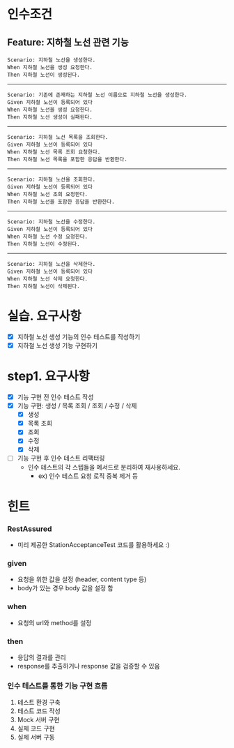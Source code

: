 # 인수조건
## Feature: 지하철 노선 관련 기능
    Scenario: 지하철 노선을 생성한다.
    When 지하철 노선을 생성 요청한다.
    Then 지하철 노선이 생성된다.
<hr/>
    
    Scenario: 기존에 존재하는 지하철 노선 이름으로 지하철 노선을 생성한다.
    Given 지하철 노선이 등록되어 있다
    When 지하철 노선을 생성 요청한다.
    Then 지하철 노선 생성이 실패된다.
<hr/>

    Scenario: 지하철 노선 목록을 조회한다.
    Given 지하철 노선이 등록되어 있다
    When 지하철 노선 목록 조회 요청한다.
    Then 지하철 노선 목록을 포함한 응답을 반환한다.
<hr/>

    Scenario: 지하철 노선을 조회한다.
    Given 지하철 노선이 등록되어 있다
    When 지하철 노선 조회 요청한다.
    Then 지하철 노선을 포함한 응답을 반환한다.
<hr/>

    Scenario: 지하철 노선을 수정한다.
    Given 지하철 노선이 등록되어 있다
    When 지하철 노선 수정 요청한다.
    Then 지하철 노선이 수정된다.
<hr/>

    Scenario: 지하철 노선을 삭제한다.
    Given 지하철 노선이 등록되어 있다
    When 지하철 노선 삭제 요청한다.
    Then 지하철 노선이 삭제된다.

# 실습. 요구사항
- [x] 지하철 노선 생성 기능의 인수 테스트를 작성하기
- [x] 지하철 노선 생성 기능 구현하기

# step1. 요구사항
- [x] 기능 구현 전 인수 테스트 작성
- [x] 기능 구현: 생성 / 목록 조회 / 조회 / 수정 / 삭제
    - [x] 생성
    - [x] 목록 조회
    - [x] 조회
    - [x] 수정
    - [x] 삭제
- [ ] 기능 구현 후 인수 테스트 리팩터링
    - 인수 테스트의 각 스텝들을 메서드로 분리하여 재사용하세요. 
        - ex) 인수 테스트 요청 로직 중복 제거 등
    
# 힌트
### RestAssured
- 미리 제공한 StationAcceptanceTest 코드를 활용하세요 :)

### given
- 요청을 위한 값을 설정 (header, content type 등)
- body가 있는 경우 body 값을 설정 함
### when
- 요청의 url와 method를 설정
### then
- 응답의 결과를 관리
- response를 추출하거나 response 값을 검증할 수 있음

### 인수 테스트를 통한 기능 구현 흐름
1. 테스트 환경 구축
2. 테스트 코드 작성
3. Mock 서버 구현
4. 실제 코드 구현
5. 실제 서버 구동

